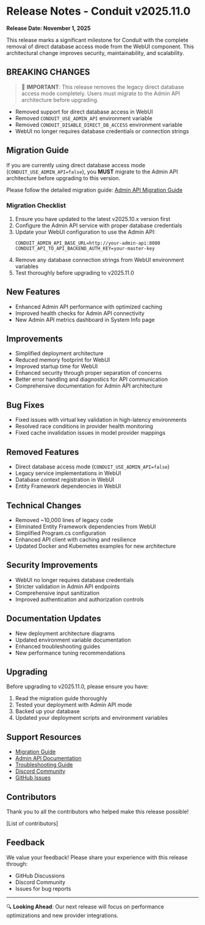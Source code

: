 # Release Notes - Conduit v2025.11.0

**Release Date: November 1, 2025**

This release marks a significant milestone for Conduit with the complete removal of direct database access mode from the WebUI component. This architectural change improves security, maintainability, and scalability.

## BREAKING CHANGES

> 🚨 **IMPORTANT**: This release removes the legacy direct database access mode completely. Users must migrate to the Admin API architecture before upgrading.

* Removed support for direct database access in WebUI
* Removed `CONDUIT_USE_ADMIN_API` environment variable
* Removed `CONDUIT_DISABLE_DIRECT_DB_ACCESS` environment variable
* WebUI no longer requires database credentials or connection strings

## Migration Guide

If you are currently using direct database access mode (`CONDUIT_USE_ADMIN_API=false`), you **MUST** migrate to the Admin API architecture before upgrading to this version.

Please follow the detailed migration guide: [Admin API Migration Guide](admin-api-migration-guide.md)

### Migration Checklist

1. Ensure you have updated to the latest v2025.10.x version first
2. Configure the Admin API service with proper database credentials
3. Update your WebUI configuration to use the Admin API:
   ```
   CONDUIT_ADMIN_API_BASE_URL=http://your-admin-api:8080
   CONDUIT_API_TO_API_BACKEND_AUTH_KEY=your-master-key
   ```
4. Remove any database connection strings from WebUI environment variables
5. Test thoroughly before upgrading to v2025.11.0

## New Features

* Enhanced Admin API performance with optimized caching
* Improved health checks for Admin API connectivity
* New Admin API metrics dashboard in System Info page

## Improvements

* Simplified deployment architecture
* Reduced memory footprint for WebUI
* Improved startup time for WebUI
* Enhanced security through proper separation of concerns
* Better error handling and diagnostics for API communication
* Comprehensive documentation for Admin API architecture

## Bug Fixes

* Fixed issues with virtual key validation in high-latency environments
* Resolved race conditions in provider health monitoring
* Fixed cache invalidation issues in model provider mappings

## Removed Features

* Direct database access mode (`CONDUIT_USE_ADMIN_API=false`)
* Legacy service implementations in WebUI
* Database context registration in WebUI
* Entity Framework dependencies in WebUI

## Technical Changes

* Removed ~10,000 lines of legacy code
* Eliminated Entity Framework dependencies from WebUI
* Simplified Program.cs configuration
* Enhanced API client with caching and resilience
* Updated Docker and Kubernetes examples for new architecture

## Security Improvements

* WebUI no longer requires database credentials
* Stricter validation in Admin API endpoints
* Comprehensive input sanitization
* Improved authentication and authorization controls

## Documentation Updates

* New deployment architecture diagrams
* Updated environment variable documentation
* Enhanced troubleshooting guides
* New performance tuning recommendations

## Upgrading

Before upgrading to v2025.11.0, please ensure you have:

1. Read the migration guide thoroughly
2. Tested your deployment with Admin API mode
3. Backed up your database
4. Updated your deployment scripts and environment variables

## Support Resources

* [Migration Guide](admin-api-migration-guide.md)
* [Admin API Documentation](Admin-API.md)
* [Troubleshooting Guide](troubleshooting.md)
* [Discord Community](https://discord.gg/conduitllm)
* [GitHub Issues](https://github.com/knnlabs/Conduit/issues)

## Contributors

Thank you to all the contributors who helped make this release possible!

[List of contributors]

## Feedback

We value your feedback! Please share your experience with this release through:

* GitHub Discussions
* Discord Community
* Issues for bug reports

---

🔍 **Looking Ahead**: Our next release will focus on performance optimizations and new provider integrations.
